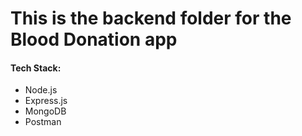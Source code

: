<h1>This is the backend folder for the Blood Donation app
</h1>
<h4>Tech Stack:</h4>
<ul>
  <li>Node.js</li>
  <li>Express.js</li>
  <li>MongoDB</li>
  <li>Postman</li>
</ul>